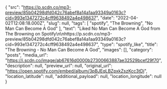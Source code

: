 {
  "src": "https://p.scdn.co/mp3-preview/85b04298dfd042c76abef8a14a1aa93349a0163c?cid=993e1347272c4cff9638492a4e498637",
  "date": "2022-04-02T12:08:18.000Z",
  "slug": null,
  "tags": [
    "spotify",
    "The Browning",
    "No Man Can Become A God"
  ],
  "text": "Liked No Man Can Become A God from The Browning on Spotify\n\nhttps://p.scdn.co/mp3-preview/85b04298dfd042c76abef8a14a1aa93349a0163c?cid=993e1347272c4cff9638492a4e498637",
  "type": "spotify_like",
  "title": "The Browning - No Man Can Become A God",
  "images": [],
  "category": "posts",
  "media_url": "https://i.scdn.co/image/ab67616d0000b27300663887ae32529bcef29f70",
  "description": null,
  "preview_url": null,
  "original_url": "https://open.spotify.com/embed/album/3pBJEqLBZpxkZszKcc3tDj",
  "location_latitude": null,
  "additional_payload": null,
  "location_longitude": null
}